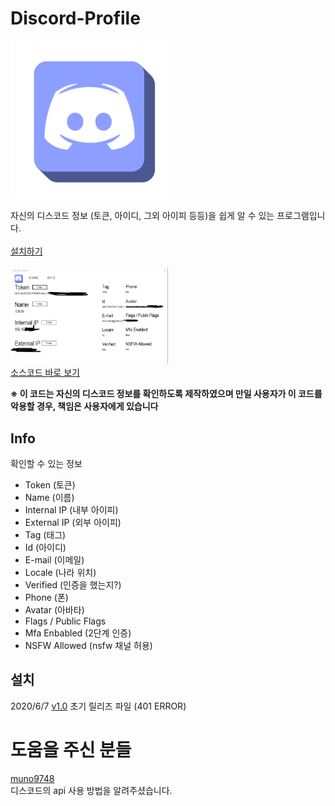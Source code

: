 # Discord-Profile
<img src="Image/Discord Profile1.png" width="50%">

자신의 디스코드 정보 (토큰, 아이디, 그외 아이피 등등)을 쉽게 알 수 있는 프로그램입니다. <br> <br>
<a href="https://github.com/1-EXON/Discord-Profile/releases" target="_blank">설치하기
</a> <br> <br>
<img src="Image/Preview.png" width="50%"> <br>
<a href="https://github.com/1-EXON/Discord-Profile/tree/master/Discord%20Profile/Discord%20Profile" target="_blank">소스코드 바로 보기
</a> <br>

<b>※ 이 코드는 자신의 디스코드 정보를 확인하도록 제작하였으며 만일 사용자가 이 코드를 악용할 경우, 책임은 사용자에게 있습니다</b>

## Info
확인할 수 있는 정보
- Token (토큰)
- Name (이름)
- Internal IP (내부 아이피)
- External IP (외부 아이피)
- Tag (태그)
- Id (아이디)
- E-mail (이메일)
- Locale (나라 위치)
- Verified (인증을 했는지?)
- Phone (폰)
- Avatar (아바타)
- Flags / Public Flags
- Mfa Enbabled (2단계 인증)
- NSFW Allowed (nsfw 채널 허용)

## 설치
2020/6/7
[v1.0](https://github.com/1-EXON/Discord-Profile/releases/download/v1.0/Discord.Profile.Setup.msi)
초기 릴리즈 파일 (401 ERROR)

# 도움을 주신 분들
<a href="https://github.com/muno9748">muno9748</a> <br>
디스코드의 api 사용 방법을 알려주셨습니다.
